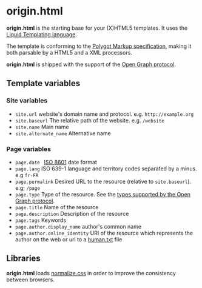 # origin.html

**origin.html** is the starting base for your (X)HTML5 templates. It uses the [Liquid Templating language](https://github.com/Shopify/liquid).

The template is conforming to the [Polygot Markup specification](http://www.w3.org/TR/html-polyglot/), making it both parsable by a HTML5 and a XML processors.

**origin.html** is shipped with the support of the [Open Graph protocol](http://opengraphprotocol.org/).

## Template variables

### Site variables

- ```site.url``` website's domain name and protocol. e.g. ```http://example.org```
- ```site.baseurl``` The relative path of the website. e.g. ```/website```
- ```site.name``` Main name
- ```site.alternate_name``` Alternative name

### Page variables

- ```page.date ``` [ISO 8601](http://www.iso.org/iso/home/standards/iso8601.htm) date format
- ```page.lang``` ISO 639-1 language and territory codes separated by a minus. e.g ```fr-FR```
- ```page.permalink``` Desired URL to the resource (relative to ```site.baseurl```). e.g; ```/page```
- ```page.type``` Type of the resource. See the [types supported by the Open Graph protocol](http://opengraphprotocol.org/#types).
- ```page.title``` Name of the resource
- ```page.description``` Description of the resource
- ```page.tags``` Keywords
- ```page.author.display_name``` author's common name
- ```page.author.online_identity``` URI of the resource which represents the author on the web or url to a [human.txt](http://humanstxt.org/) file

## Libraries

**origin.html** loads [normalize.css](https://github.com/necolas/normalize.css) in order to improve the consistency between browsers.
